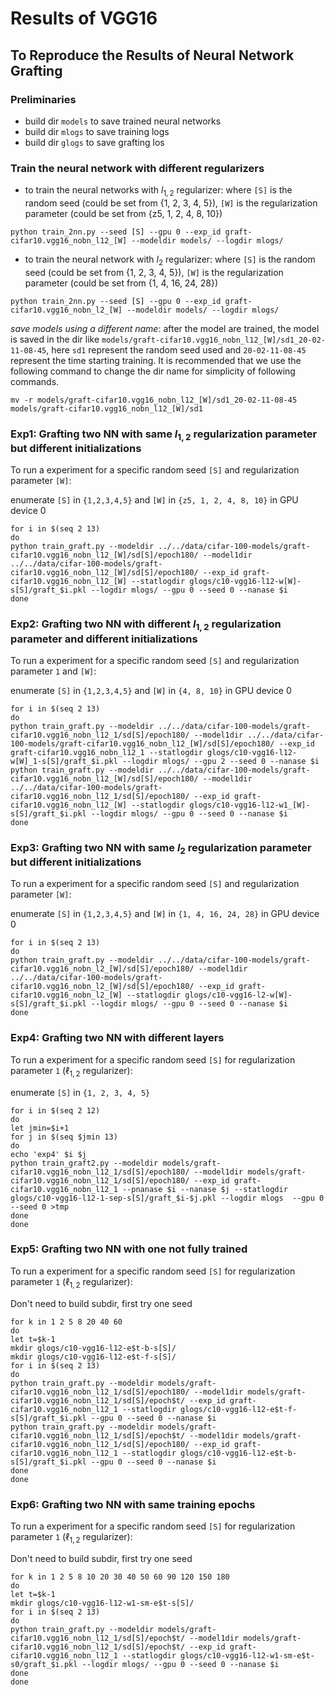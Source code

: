 # Results of VGG16

## To Reproduce the Results of Neural Network Grafting

### Preliminaries

- build dir `models` to save trained neural networks
- build dir `mlogs` to save training logs
- build dir `glogs` to save grafting los

### Train the neural network with different regularizers

- to train the neural networks with $l_{1,2}$ regularizer: where `[S]` is the random seed (could be set from {1, 2, 3, 4, 5}), `[W]` is the regularization parameter (could be set from {z5, 1, 2, 4, 8, 10})

```
python train_2nn.py --seed [S] --gpu 0 --exp_id graft-cifar10.vgg16_nobn_l12_[W] --modeldir models/ --logdir mlogs/
```

- to train the neural network with $l_{2}$ regularizer: where `[S]` is the random seed (could be set from {1, 2, 3, 4, 5}), `[W]` is the regularization parameter (could be set from {1, 4, 16, 24, 28})

```
python train_2nn.py --seed [S] --gpu 0 --exp_id graft-cifar10.vgg16_nobn_l2_[W] --modeldir models/ --logdir mlogs/
```

*save models using a different name*: after the model are trained, the model is saved in the dir like `models/graft-cifar10.vgg16_nobn_l12_[W]/sd1_20-02-11-08-45`, here `sd1` represent the random seed used and `20-02-11-08-45` represent the time starting training. It is recommended that we use the following command to change the dir name for simplicity of following commands.

```
mv -r models/graft-cifar10.vgg16_nobn_l12_[W]/sd1_20-02-11-08-45 models/graft-cifar10.vgg16_nobn_l12_[W]/sd1
```

### Exp1: Grafting two NN with same $l_{1,2}$ regularization parameter but different initializations

To run a experiment for a specific random seed `[S]` and regularization parameter `[W]`:

enumerate `[S]` in `{1,2,3,4,5}` and `[W]` in `{z5, 1, 2, 4, 8, 10}` in GPU device 0

```
for i in $(seq 2 13)
do
python train_graft.py --modeldir ../../data/cifar-100-models/graft-cifar10.vgg16_nobn_l12_[W]/sd[S]/epoch180/ --model1dir ../../data/cifar-100-models/graft-cifar10.vgg16_nobn_l12_[W]/sd[S]/epoch180/ --exp_id graft-cifar10.vgg16_nobn_l12_[W] --statlogdir glogs/c10-vgg16-l12-w[W]-s[S]/graft_$i.pkl --logdir mlogs/ --gpu 0 --seed 0 --nanase $i
done
```

### Exp2: Grafting two NN with different $l_{1,2}$ regularization parameter and different initializations

To run a experiment for a specific random seed `[S]` and regularization parameter `1` and `[W]`:

enumerate `[S]` in `{1,2,3,4,5}` and `[W]` in `{4, 8, 10}` in GPU device 0

```
for i in $(seq 2 13)
do
python train_graft.py --modeldir ../../data/cifar-100-models/graft-cifar10.vgg16_nobn_l12_1/sd[S]/epoch180/ --model1dir ../../data/cifar-100-models/graft-cifar10.vgg16_nobn_l12_[W]/sd[S]/epoch180/ --exp_id graft-cifar10.vgg16_nobn_l12_1 --statlogdir glogs/c10-vgg16-l12-w[W]_1-s[S]/graft_$i.pkl --logdir mlogs/ --gpu 2 --seed 0 --nanase $i
python train_graft.py --modeldir ../../data/cifar-100-models/graft-cifar10.vgg16_nobn_l12_[W]/sd[S]/epoch180/ --model1dir ../../data/cifar-100-models/graft-cifar10.vgg16_nobn_l12_1/sd[S]/epoch180/ --exp_id graft-cifar10.vgg16_nobn_l12_[W] --statlogdir glogs/c10-vgg16-l12-w1_[W]-s[S]/graft_$i.pkl --logdir mlogs/ --gpu 0 --seed 0 --nanase $i
done
```

### Exp3: Grafting two NN with same $l_{2}$ regularization parameter but different initializations

To run a experiment for a specific random seed `[S]` and regularization parameter `[W]`:

enumerate `[S]` in `{1,2,3,4,5}` and `[W]` in `{1, 4, 16, 24, 28}` in GPU device 0

```
for i in $(seq 2 13)
do
python train_graft.py --modeldir ../../data/cifar-100-models/graft-cifar10.vgg16_nobn_l2_[W]/sd[S]/epoch180/ --model1dir ../../data/cifar-100-models/graft-cifar10.vgg16_nobn_l2_[W]/sd[S]/epoch180/ --exp_id graft-cifar10.vgg16_nobn_l2_[W] --statlogdir glogs/c10-vgg16-l2-w[W]-s[S]/graft_$i.pkl --logdir mlogs/ --gpu 0 --seed 0 --nanase $i
done
```

### Exp4: Grafting two NN with different layers

To run a experiment for a specific random seed `[S]` for regularization parameter `1` ($\ell_{1,2}$ regularizer):

enumerate `[S]` in `{1, 2, 3, 4, 5}`

```
for i in $(seq 2 12)
do
let jmin=$i+1
for j in $(seq $jmin 13)
do
echo 'exp4' $i $j
python train_graft2.py --modeldir models/graft-cifar10.vgg16_nobn_l12_1/sd[S]/epoch180/ --model1dir models/graft-cifar10.vgg16_nobn_l12_1/sd[S]/epoch180/ --exp_id graft-cifar10.vgg16_nobn_l12_1 --pnanase $i --nanase $j --statlogdir glogs/c10-vgg16-l12-1-sep-s[S]/graft_$i-$j.pkl --logdir mlogs  --gpu 0 --seed 0 >tmp
done
done
```

### Exp5: Grafting two NN with one not fully trained

To run a experiment for a specific random seed `[S]` for regularization parameter `1` ($\ell_{1,2}$ regularizer):

Don't need to build subdir, first try one seed 

```
for k in 1 2 5 8 20 40 60
do
let t=$k-1
mkdir glogs/c10-vgg16-l12-e$t-b-s[S]/
mkdir glogs/c10-vgg16-l12-e$t-f-s[S]/
for i in $(seq 2 13)
do
python train_graft.py --modeldir models/graft-cifar10.vgg16_nobn_l12_1/sd[S]/epoch180/ --model1dir models/graft-cifar10.vgg16_nobn_l12_1/sd[S]/epoch$t/ --exp_id graft-cifar10.vgg16_nobn_l12_1 --statlogdir glogs/c10-vgg16-l12-e$t-f-s[S]/graft_$i.pkl --gpu 0 --seed 0 --nanase $i
python train_graft.py --modeldir models/graft-cifar10.vgg16_nobn_l12_1/sd[S]/epoch$t/ --model1dir models/graft-cifar10.vgg16_nobn_l12_1/sd[S]/epoch180/ --exp_id graft-cifar10.vgg16_nobn_l12_1 --statlogdir glogs/c10-vgg16-l12-e$t-b-s[S]/graft_$i.pkl --gpu 0 --seed 0 --nanase $i
done
done
```

### Exp6: Grafting two NN with same training epochs

To run a experiment for a specific random seed `[S]` for regularization parameter `1` ($\ell_{1,2}$ regularizer):

Don't need to build subdir, first try one seed 

```
for k in 1 2 5 8 10 20 30 40 50 60 90 120 150 180
do
let t=$k-1
mkdir glogs/c10-vgg16-l12-w1-sm-e$t-s[S]/
for i in $(seq 2 13)
do
python train_graft.py --modeldir models/graft-cifar10.vgg16_nobn_l12_1/sd[S]/epoch$t/ --model1dir models/graft-cifar10.vgg16_nobn_l12_1/sd[S]/epoch$t/ --exp_id graft-cifar10.vgg16_nobn_l12_1 --statlogdir glogs/c10-vgg16-l12-w1-sm-e$t-s0/graft_$i.pkl --logdir mlogs/ --gpu 0 --seed 0 --nanase $i
done
done
```
